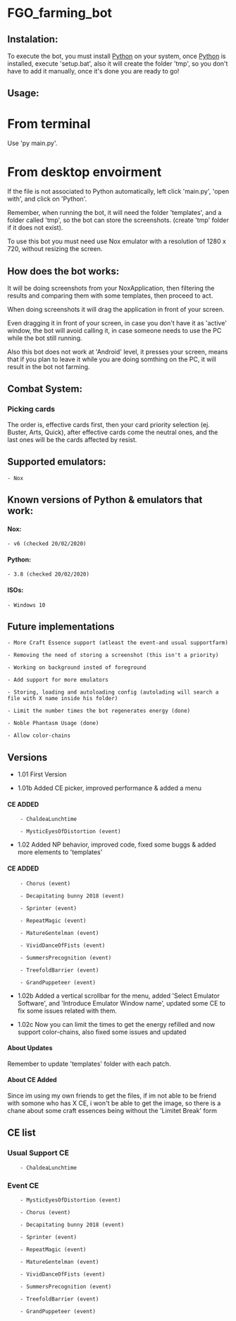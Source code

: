 # FGO_farming_bot


## Instalation:

To execute the bot, you must install [Python](https://www.python.org/downloads/) on your system, once [Python](https://www.python.org/downloads/) is installed, execute 'setup.bat', also it will create the folder 'tmp', so you don't have to add it manually, once it's done you are ready to go!


## Usage:

# From terminal

Use 'py main.py'.

# From desktop envoirment

If the file is not associated to Python automatically, left click 'main.py', 'open with', and click on 'Python'.

Remember, when running the bot, it will need the folder 'templates', and a folder called 'tmp', so the bot can store the screenshots. (create 'tmp' folder if it does not exist).

To use this bot you must need use Nox emulator with a resolution of 1280 x 720, without resizing the screen.


## How does the bot works:

It will be doing screenshots from your NoxApplication, then filtering the results and comparing them with some templates, then proceed to act.

When doing screenshots it will drag the application in front of your screen.

Even dragging it in front of your screen, in case you don't have it as 'active' window, the bot will avoid calling it, in case someone needs to use the PC while the bot still running.

Also this bot does not work at 'Android' level, it presses your screen, means that if you plan to leave it while you are doing somthing on the PC, it will result in the bot not farming.

## Combat System:

### Picking cards

The order is, effective cards first, then your card priority selection (ej. Buster, Arts, Quick), after effective cards come the neutral ones, and the last ones will be the cards affected by resist.


## Supported emulators:

    - Nox

## Known versions of Python & emulators that work:

#### Nox:

    - v6 (checked 20/02/2020)

#### Python:

    - 3.8 (checked 20/02/2020)

#### ISOs:

    - Windows 10


## Future implementations

    - More Craft Essence support (atleast the event-and usual supportfarm)

    - Removing the need of storing a screenshot (this isn't a priority)

    - Working on background insted of foreground

    - Add support for more emulators

    - Storing, loading and autoloading config (autolading will search a file with X name inside his folder)

    - Limit the number times the bot regenerates energy (done)

    - Noble Phantasm Usage (done)

    - Allow color-chains


## Versions

- 1.01 First Version

- 1.01b Added CE picker, improved performance & added a menu

#### CE ADDED

        - ChaldeaLunchtime

        - MysticEyesOfDistortion (event)

- 1.02 Added NP behavior, improved code, fixed some buggs & added more elements to 'templates'

#### CE ADDED

        - Chorus (event)

        - Decapitating bunny 2018 (event)

        - Sprinter (event)

        - RepeatMagic (event)

        - MatureGentelman (event)

        - VividDanceOfFists (event)

        - SummersPrecognition (event)

        - TreefoldBarrier (event)

        - GrandPuppeteer (event)

- 1.02b Added a vertical scrollbar for the menu, added 'Select Emulator Software', and 'Introduce Emulator Window name', updated some CE to fix some issues related with them.

- 1.02c Now you can limit the times to get the energy refilled and now support color-chains, also fixed some issues and updated


#### About Updates

Remember to update 'templates' folder with each patch.

#### About CE Added

Since im using my own friends to get the files, if im not able to be friend with somone who has X CE, i won't be able to get the image, so there is a chane about some craft essences being without the 'Limitet Break' form


## CE list

### Usual Support CE

        - ChaldeaLunchtime

### Event CE

        - MysticEyesOfDistortion (event)

        - Chorus (event)

        - Decapitating bunny 2018 (event)

        - Sprinter (event)

        - RepeatMagic (event)

        - MatureGentelman (event)

        - VividDanceOfFists (event)

        - SummersPrecognition (event)

        - TreefoldBarrier (event)

        - GrandPuppeteer (event)
